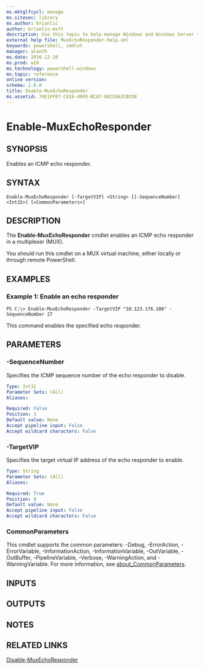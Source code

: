 ```yaml
---
ms.mktglfcycl: manage
ms.sitesec: library
ms.author: brianlic
author: brianlic-msft
description: Use this topic to help manage Windows and Windows Server technologies with Windows PowerShell.
external help file: MuxEchoResponder-help.xml
keywords: powershell, cmdlet
manager: alanth
ms.date: 2016-12-20
ms.prod: w10
ms.technology: powershell-windows
ms.topic: reference
online version: 
schema: 2.0.0
title: Enable-MuxEchoResponder
ms.assetid: 76E1FFE7-C816-49FD-BCA7-6DCC662CBCD8
---
```


# Enable-MuxEchoResponder

## SYNOPSIS
Enables an ICMP echo responder.

## SYNTAX

```
Enable-MuxEchoResponder [-TargetVIP] <String> [[-SequenceNumber] <Int32>] [<CommonParameters>]
```

## DESCRIPTION
The **Enable-MuxEchoResponder** cmdlet enables an ICMP echo responder in a multiplexer (MUX).

You should run this cmdlet on a MUX virtual machine, either locally or through remote PowerShell.

## EXAMPLES

### Example 1: Enable an echo responder
```
PS C:\> Enable-MuxEchoResponder -TargetVIP "10.123.176.108" -SequenceNumber 27
```

This command enables the specified echo responder.

## PARAMETERS

### -SequenceNumber
Specifies the ICMP sequence number of the echo responder to disable.

```yaml
Type: Int32
Parameter Sets: (All)
Aliases: 

Required: False
Position: 1
Default value: None
Accept pipeline input: False
Accept wildcard characters: False
```

### -TargetVIP
Specifies the target virtual IP address of the echo responder to enable.

```yaml
Type: String
Parameter Sets: (All)
Aliases: 

Required: True
Position: 0
Default value: None
Accept pipeline input: False
Accept wildcard characters: False
```

### CommonParameters
This cmdlet supports the common parameters: -Debug, -ErrorAction, -ErrorVariable, -InformationAction, -InformationVariable, -OutVariable, -OutBuffer, -PipelineVariable, -Verbose, -WarningAction, and -WarningVariable. For more information, see [about_CommonParameters](http://go.microsoft.com/fwlink/?LinkID=113216).

## INPUTS

## OUTPUTS

## NOTES

## RELATED LINKS

[Disable-MuxEchoResponder](./Disable-MuxEchoResponder.md)

